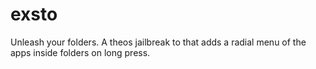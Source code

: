 # exsto
Unleash your folders. A theos jailbreak to that adds a radial menu of the apps inside folders on long press.

